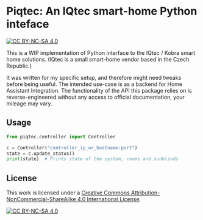 # Piqtec: An IQtec smart-home Python inteface

[![CC BY-NC-SA 4.0][cc-by-nc-sa-shield]][cc-by-nc-sa]

This is a WIP implementation of Python interface to the IQtec / Kobra smart home solutions.
(IQtec is a small smart-home vendor based in the Czech Republic.)

It was written for my specific setup, and therefore might need tweaks before being useful.
The intended use-case is as a backend for Home Assistant Integration.
The functionality of the API this package relies on is reverse-engineered without any access to official documentation,
your mileage may vary.

## Usage

```python
from piqtec.controller import Controller

c = Controller("controller_ip_or_hostname:port")
state = c.update_status()
print(state)  # Prints state of the system, rooms and sunblinds
```

## License

This work is licensed under a
[Creative Commons Attribution-NonCommercial-ShareAlike 4.0 International License][cc-by-nc-sa].

[![CC BY-NC-SA 4.0][cc-by-nc-sa-image]][cc-by-nc-sa]

[cc-by-nc-sa]: http://creativecommons.org/licenses/by-nc-sa/4.0/

[cc-by-nc-sa-image]: https://licensebuttons.net/l/by-nc-sa/4.0/88x31.png

[cc-by-nc-sa-shield]: https://img.shields.io/badge/License-CC%20BY--NC--SA%204.0-lightgrey.svg
